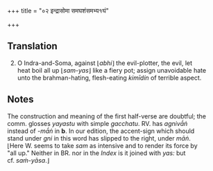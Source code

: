 +++
title = "०२ इन्द्रासोमा समघशंसमभ्य१घं"

+++
## Translation
2. O Indra-and-Soma, against ⌊*abhí*⌋ the evil-plotter, the evil, let  
heat boil all up ⌊*sam-yas*⌋ like a fiery pot; assign unavoidable hate  
unto the brahman-hating, flesh-eating *kimīdín* of terrible aspect.

## Notes
The construction and meaning of the first half-verse are doubtful; the  
comm. glosses *yayastu* with simple *gacchatu*. RV. has *agnivā́ṅ*  
instead of *-mā́ṅ* in **b**. In our edition, the accent-sign which should  
stand under *gni* in this word has slipped to the right, under *māṅ*.  
⌊Here W. seems to take *sam* as intensive and to render its force by  
"all up." Neither in BR. nor in the *Index* is it joined with *yas:* but  
cf. *saṁ-yāsa*.⌋
